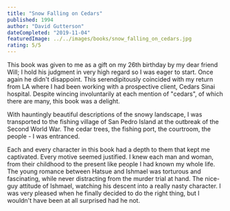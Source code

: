 ```yaml
---
title: "Snow Falling on Cedars"
published: 1994
author: "David Gutterson"
dateCompleted: "2019-11-04"
featuredImage: ../../images/books/snow_falling_on_cedars.jpg
rating: 5/5
---
```


This book was given to me as a gift on my 26th birthday by my dear friend Will;
I hold his judgment in very high regard so I was eager to start. Once again he
didn't disappoint. This serendipitously coincided with my return from LA where
I had been working with a prospective client, Cedars Sinai hospital. Despite
wincing involuntarily at each mention of "cedars", of which there are many, this
book was a delight.

With hauntingly beautiful descriptions of the snowy landscape, I was transported
to the fishing village of San Pedro Island at the outbreak of the Second World
War. The cedar trees, the fishing port, the courtroom, the people - I was
entranced.

Each and every character in this book had a depth to them that kept me
captivated. Every motive seemed justified. I knew each man and woman, from their
childhood to the present like people I had known my whole life. The young
romance between Hatsue and Ishmael was torturous and fascinating, while never
distracting from the murder trial at hand. The nice-guy attitude of Ishmael, 
watching his descent into a really nasty character. I was very pleased when he
finally decided to do the right thing, but I wouldn't have been at all surprised
had he not.

